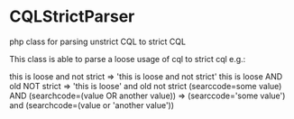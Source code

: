 CQLStrictParser
=================

php class for parsing unstrict CQL to strict CQL

This class is able to parse a loose usage of cql to strict cql e.g.:

this is loose and not strict => 'this is loose and not strict'
this is loose AND old NOT strict => 'this is loose' and old not strict
(searccode=some value) AND (searchcode=(value OR another value)) => (searccode='some value') and (searchcode=(value or 'another value'))
